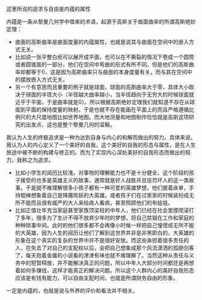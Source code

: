 这里所说的追求与自由是内蕴的属性

内蕴是一条从黎曼几何学中借来的术语，起源于高斯关于曲面曲率的所谓高斯绝妙定理：
- 曲面的高斯曲率是曲面度量的内蕴属性，也就是说其与曲面在空间中的嵌入方式无关。
- 比如说一张平整白纸可以展开成平面，也可以在不撕裂的情况下卷成一个圆筒或者圆锥面的一部分，他们在空间中弯曲的形式有所不同，但是他们的高斯曲率却都等于0，这是因为高斯曲率只与曲面的本身度量有关，而与其在空间中的摆放嵌入方式无关。
- 另一个有意思而且重要的例子就是球面，球面的高斯曲率大于零，具体大小取决于球面的半径大小（半径越大曲率越小，当半径趋向于无穷大的时候球面就近乎于平面，于是曲率就是0）。所以根据高斯绝妙定理我们就知道不存在从球面到平面的保持度量的映射。于是也就不存在能画在平面上的而且严格遵循比例尺的大尺度地图比如世界地图。而大地测量和地图制作恰恰就是高斯这项研究的出发点，这也是整个黎曼几何的滥觞。

我认为人生的终极追求是一种为达到自身与内心的和解而做出的努力。具体来说，我认为人的内心定义了一个美好的自我，这个美好的自我的形态与属性，是在人生旅途中被不断的构建与修正的。而为了实现内心深处美好的自我形态而做出的努力，我称之为追求。
- 比如小学生的阅历比较浅，对事物的理解能力也不是十分健全，这个阶段的孩子接受的也多是英雄主义的故事，通常就是好人战胜并且惩罚坏人的这一类故事。于是就不难理解很多小孩子都有一种可爱的英雄梦想，他们披着床单，手持棍棒想象着自己是降魔除妖的大英雄。或者孩子们在过家家的时候装扮成无所不能而且很有威严的大人来给病人看病，甚至照顾他们的布娃娃。
- 比如正值壮年充当家庭甚至家族顶梁柱的中年人，他们已经在社会里摸爬滚打了多年，很多为了生计不得不放弃少年时的梦想，将自己禁锢在工作和家庭的种种琐事中间。此时的他们很多都不会再像小时候一样把自己憧憬成无所不能的大英雄，因为人生的阅历让他们了解到这世界并非是非黑即白的，大英雄的形象在这个真实的复杂的世界中并不是很好安放。而这些承担着很多责任的人，在失去了对自己的支配权以后，会把自己想象成那个风流潇洒的孤胆剑客了，每天抱着金庸的小说看的津津有味也就不难理解了。当然这种从责任与义务中的短暂释放，并不能解决真正的问题，所以中年人大部分时间都还是再想着如何多赚钱，这样才能真正的解决问题。所以这个人群内心的美好自我形态应该是有钱有能力，可以自由支配时间，也就是所谓财务自由的形象。



一定是内蕴的，也就是说与外界的评价和看法并不相关。
